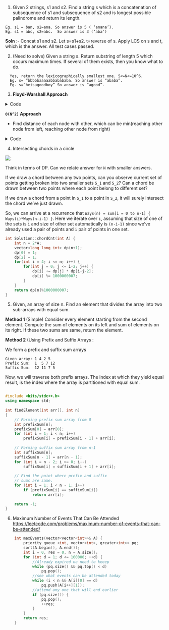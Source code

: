 1. Given 2 strings, s1 and s2. Find a string s which is a concatenation of subsequence of s1 and subsequence of s2 and is longest possible palindrome and return its length.
```
Eg. s1 = ban, s2=ana. So answer is 5 ( ‘anana’).
Eg. s1 = abc, s2=abc.  So answer is 3 (‘aba’)
```
**Soln** :- Concat s1 and s2. Let s=s1+s2. t=reverse of s. Apply LCS on s and t, which is the answer. All test cases passed.

2. (Need to solve) Given a string s. Return substring of length 5 which occurs maximum times. If several of them exists, then you know what to do.
```
  Yes, return the lexicographically smallest one. 5<=N<=10^6.
  Eg. s= “bbbbbaaaaabbabababa. So answer is “ababa”.
  Eg. s=”heisagoodboy” So answer is “agood”.
```

3. **Floyd-Warshall Approach**
<details>
  <summary>Code</summary>
  
![](https://lh3.googleusercontent.com/SHXRtAcqOIAyhjnvJHfWFCFb4DpTVviSOzUNmVOU4fZoTpn04Ppzo5A1YQ1qr-GCkeBKfKI8M2MNzGTzusNmMmi7nHycJfJwXHKz7JnTOcqrfaqHd0C0IQH7s2y-0JfVRSc1n43L)

</details>

**`O(N^2)` Approach**
* Find distance of each node with other, which can be min(reaching other node from left, reaching other node from right)
<details>
  <summary>Code</summary>
  
```c++
#include <bits/stdc++.h>
using namespace std;

int n;
vector<int> arr;

int main()
{
    cin >> n;
    arr = vector<int>(n);
    int sum=0;
    for(int i=0;i<n;i++){
        cin >> arr[i];
        sum += arr[i];
    }
    int ans=0;
    for(int i=0;i<n;i++){
        int curr = i+1;
        int temp=0;
        while(curr != i){
            ans = max(ans,min(arr[i],sum-temp-arr[i]));
            temp+=arr[i];
            curr = (curr +1)%n;
        }
    }
    cout << ans<< endl;

    return 0;
}
```
</details>

4. Intersecting chords in a circle

![](https://lh4.googleusercontent.com/85ChceCXyy4GLediMPE7zC__dtruLsPIlVXBqD-qEcGmZ7_XVJ-f3KEfEUtVuBTwZyky1J7YMa7ujI_VOhkloQ63BXV3hymZ_OVIJy5nPiioRbEmhmVCZZbVjheRiIyY1KwBkh17)

Think in terms of DP.
Can we relate answer for `N` with smaller answers.

If we draw a chord between any two points, can you observe current set of points getting broken into two smaller sets `S_1` and `S_2`? Can a chord be drawn between two points where each point belong to different set?

If we draw a chord from a point in `S_1` to a point in `S_2`, it will surely intersect the chord we’ve just drawn.

So, we can arrive at a recurrence that `Ways(n) = sum[i = 0 to n-1] { Ways(i)*Ways(n-i-1) }`.
Here we iterate over `i`, assuming that size of one of the sets is `i` and size of other set automatically is `(n-i-1)` since we’ve already used a pair of points and `i` pair of points in one set.


```c++
int Solution::chordCnt(int A) {
    int n = 2*A;
    vector<long long int> dp(n+1);
    dp[0] = 1;
    dp[2] = 1;
    for(int i = 4; i <= n; i++) {
        for(int j = 0; j <= i-2; j++) {
            dp[i] += dp[j] * dp[i-j-2];
            dp[i] %= 1000000007;
        }
    }
    return dp[n]%1000000007;
}
```

5. Given, an array of size n. Find an element that divides the array into two sub-arrays with equal sum.

**Method 1** (Simple) 
Consider every element starting from the second element. Compute the sum of elements on its left and sum of elements on its right. If these two sums are same, return the element.

**Method 2** (Using Prefix and Suffix Arrays : 

We form a prefix and suffix sum arrays

```
Given array: 1 4 2 5
Prefix Sum:  1  5 7 12
Suffix Sum:  12 11 7 5
```
Now, we will traverse both prefix arrays. The index at which they yield equal result, is the index where the array is partitioned with equal sum.

```c++

#include <bits/stdc++.h>
using namespace std;
 
int findElement(int arr[], int n)
{
    // Forming prefix sum array from 0
    int prefixSum[n];
    prefixSum[0] = arr[0];
    for (int i = 1; i < n; i++)
        prefixSum[i] = prefixSum[i - 1] + arr[i];
 
    // Forming suffix sum array from n-1
    int suffixSum[n];
    suffixSum[n - 1] = arr[n - 1];
    for (int i = n - 2; i >= 0; i--)
        suffixSum[i] = suffixSum[i + 1] + arr[i];
 
    // Find the point where prefix and suffix
    // sums are same.
    for (int i = 1; i < n - 1; i++)
        if (prefixSum[i] == suffixSum[i])
            return arr[i];
 
    return -1;
}
```

6. Maximum Number of Events That Can Be Attended
  https://leetcode.com/problems/maximum-number-of-events-that-can-be-attended/

```c++
    int maxEvents(vector<vector<int>>& A) {
        priority_queue <int, vector<int>, greater<int>> pq;
        sort(A.begin(), A.end());
        int i = 0, res = 0, n = A.size();
        for (int d = 1; d <= 100000; ++d) {
            //Already expired no need to keeep
            while (pq.size() && pq.top() < d)
                pq.pop();
            //see what events can be attended today
            while (i < n && A[i][0] == d)
                pq.push(A[i++][1]);
            //attend any one that will end earlier
            if (pq.size()) {
                pq.pop();
                ++res;
            }
        }
        return res;
    }
 ```
 
